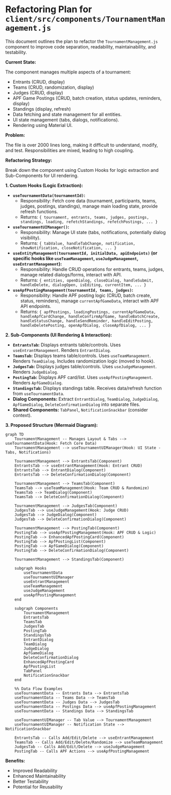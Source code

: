 # Refactoring Plan for `client/src/components/TournamentManagement.js`

This document outlines the plan to refactor the `TournamentManagement.js` component to improve code separation, readability, maintainability, and testability.

**Current State:**

The component manages multiple aspects of a tournament:
*   Entrants (CRUD, display)
*   Teams (CRUD, randomization, display)
*   Judges (CRUD, display)
*   APF Game Postings (CRUD, batch creation, status updates, reminders, display)
*   Standings (display, refresh)
*   Data fetching and state management for all entities.
*   UI state management (tabs, dialogs, notifications).
*   Rendering using Material UI.

**Problem:**

The file is over 2000 lines long, making it difficult to understand, modify, and test. Responsibilities are mixed, leading to high coupling.

**Refactoring Strategy:**

Break down the component using Custom Hooks for logic extraction and Sub-Components for UI rendering.

**1. Custom Hooks (Logic Extraction):**

*   **`useTournamentData(tournamentId)`:**
    *   Responsibility: Fetch core data (tournament, participants, teams, judges, postings, standings), manage main loading state, provide refresh functions.
    *   Returns: `{ tournament, entrants, teams, judges, postings, standings, loading, refetchStandings, refetchPostings, ... }`
*   **`useTournamentUIManager()`:**
    *   Responsibility: Manage UI state (tabs, notifications, potentially dialog visibility).
    *   Returns: `{ tabValue, handleTabChange, notification, showNotification, closeNotification, ... }`
*   **`useEntityManagement(tournamentId, initialData, apiEndpoints)` (or specific hooks like `useTeamManagement`, `useJudgeManagement`, `useEntrantManagement`):**
    *   Responsibility: Handle CRUD operations for entrants, teams, judges, manage related dialogs/forms, interact with API.
    *   Returns: `{ entities, openDialog, closeDialog, handleSubmit, handleDelete, dialogOpen, isEditing, currentItem, ... }`
*   **`useApfPostingManagement(tournamentId, teams, judges)`:**
    *   Responsibility: Handle APF posting logic (CRUD, batch create, status, reminders), manage `currentApfGameData`, interact with APF API endpoints.
    *   Returns: `{ apfPostings, loadingPostings, currentApfGameData, handleApfCardChange, handleConfirmApfGame, handleBatchCreate, handleStatusChange, handleSendReminder, handleEditPosting, handleDeletePosting, openApfDialog, closeApfDialog, ... }`

**2. Sub-Components (UI Rendering & Interaction):**

*   **`EntrantsTab`:** Displays entrants table/controls. Uses `useEntrantManagement`. Renders `EntrantDialog`.
*   **`TeamsTab`:** Displays teams table/controls. Uses `useTeamManagement`. Renders `TeamDialog`. Includes randomization logic (moved to hook).
*   **`JudgesTab`:** Displays judges table/controls. Uses `useJudgeManagement`. Renders `JudgeDialog`.
*   **`PostingTab`:** Displays APF card/list. Uses `useApfPostingManagement`. Renders `ApfGameDialog`.
*   **`StandingsTab`:** Displays standings table. Receives data/refresh function from `useTournamentData`.
*   **Dialog Components:** Extract `EntrantDialog`, `TeamDialog`, `JudgeDialog`, `ApfGameDialog`, `DeleteConfirmationDialog` into separate files.
*   **Shared Components:** `TabPanel`, `NotificationSnackbar` (consider context).

**3. Proposed Structure (Mermaid Diagram):**

```mermaid
graph TD
    TournamentManagement -- Manages Layout & Tabs --> useTournamentData(Hook: Fetch Core Data)
    TournamentManagement --> useTournamentUIManager(Hook: UI State - Tabs, Notifications)

    TournamentManagement --> EntrantsTab(Component)
    EntrantsTab --> useEntrantManagement(Hook: Entrant CRUD)
    EntrantsTab --> EntrantDialog(Component)
    EntrantsTab --> DeleteConfirmationDialog(Component)

    TournamentManagement --> TeamsTab(Component)
    TeamsTab --> useTeamManagement(Hook: Team CRUD & Randomize)
    TeamsTab --> TeamDialog(Component)
    TeamsTab --> DeleteConfirmationDialog(Component)

    TournamentManagement --> JudgesTab(Component)
    JudgesTab --> useJudgeManagement(Hook: Judge CRUD)
    JudgesTab --> JudgeDialog(Component)
    JudgesTab --> DeleteConfirmationDialog(Component)

    TournamentManagement --> PostingTab(Component)
    PostingTab --> useApfPostingManagement(Hook: APF CRUD & Logic)
    PostingTab --> EnhancedApfPostingCard(Component)
    PostingTab --> ApfPostingList(Component)
    PostingTab --> ApfGameDialog(Component)
    PostingTab --> DeleteConfirmationDialog(Component)

    TournamentManagement --> StandingsTab(Component)

    subgraph Hooks
        useTournamentData
        useTournamentUIManager
        useEntrantManagement
        useTeamManagement
        useJudgeManagement
        useApfPostingManagement
    end

    subgraph Components
        TournamentManagement
        EntrantsTab
        TeamsTab
        JudgesTab
        PostingTab
        StandingsTab
        EntrantDialog
        TeamDialog
        JudgeDialog
        ApfGameDialog
        DeleteConfirmationDialog
        EnhancedApfPostingCard
        ApfPostingList
        TabPanel
        NotificationSnackbar
    end

    %% Data Flow Examples
    useTournamentData -- Entrants Data --> EntrantsTab
    useTournamentData -- Teams Data --> TeamsTab
    useTournamentData -- Judges Data --> JudgesTab
    useTournamentData -- Postings Data --> useApfPostingManagement
    useTournamentData -- Standings Data --> StandingsTab

    useTournamentUIManager -- Tab Value --> TournamentManagement
    useTournamentUIManager -- Notification State --> NotificationSnackbar

    EntrantsTab -- Calls Add/Edit/Delete --> useEntrantManagement
    TeamsTab -- Calls Add/Edit/Delete/Randomize --> useTeamManagement
    JudgesTab -- Calls Add/Edit/Delete --> useJudgeManagement
    PostingTab -- Calls APF Actions --> useApfPostingManagement
```

**Benefits:**

*   Improved Readability
*   Enhanced Maintainability
*   Better Testability
*   Potential for Reusability